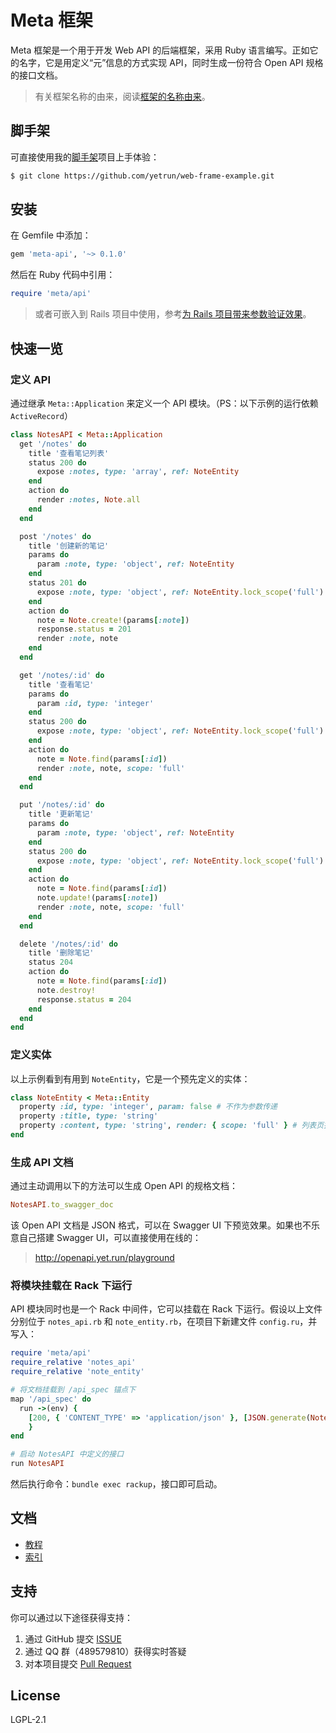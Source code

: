 # Meta 框架

Meta 框架是一个用于开发 Web API 的后端框架，采用 Ruby 语言编写。正如它的名字，它是用定义“元”信息的方式实现 API，同时生成一份符合 Open API 规格的接口文档。

> 有关框架名称的由来，阅读[框架的名称由来](docs/名称由来.md)。

## 脚手架

可直接使用我的[脚手架](https://github.com/yetrun/web-frame-example)项目上手体验：

```bash
$ git clone https://github.com/yetrun/web-frame-example.git
```

## 安装

在 Gemfile 中添加：

```ruby
gem 'meta-api', '~> 0.1.0'
```

然后在 Ruby 代码中引用：

```ruby
require 'meta/api'
```

> 或者可嵌入到 Rails 项目中使用，参考[为 Rails 项目带来参数验证效果](docs/Rails.md)。

## 快速一览

### 定义 API

通过继承 `Meta::Application` 来定义一个 API 模块。（PS：以下示例的运行依赖 `ActiveRecord`）

```ruby
class NotesAPI < Meta::Application
  get '/notes' do
    title '查看笔记列表'
    status 200 do
      expose :notes, type: 'array', ref: NoteEntity
    end
    action do
      render :notes, Note.all
    end
  end

  post '/notes' do
    title '创建新的笔记'
    params do
      param :note, type: 'object', ref: NoteEntity
    end
    status 201 do
      expose :note, type: 'object', ref: NoteEntity.lock_scope('full')
    end
    action do
      note = Note.create!(params[:note])
      response.status = 201
      render :note, note
    end
  end

  get '/notes/:id' do
    title '查看笔记'
    params do
      param :id, type: 'integer'
    end
    status 200 do
      expose :note, type: 'object', ref: NoteEntity.lock_scope('full')
    end
    action do
      note = Note.find(params[:id])
      render :note, note, scope: 'full'
    end
  end

  put '/notes/:id' do
    title '更新笔记'
    params do
      param :note, type: 'object', ref: NoteEntity
    end
    status 200 do
      expose :note, type: 'object', ref: NoteEntity.lock_scope('full')
    end
    action do
      note = Note.find(params[:id])
      note.update!(params[:note])
      render :note, note, scope: 'full'
    end
  end

  delete '/notes/:id' do
    title '删除笔记'
    status 204
    action do
      note = Note.find(params[:id])
      note.destroy!
      response.status = 204
    end
  end
end
```

### 定义实体

以上示例看到有用到 `NoteEntity`，它是一个预先定义的实体：

```ruby
class NoteEntity < Meta::Entity
  property :id, type: 'integer', param: false # 不作为参数传递
  property :title, type: 'string'
  property :content, type: 'string', render: { scope: 'full' } # 列表页接口不返回此字段
end
```

### 生成 API 文档

通过主动调用以下的方法可以生成 Open API 的规格文档：

```ruby
NotesAPI.to_swagger_doc
```

该 Open API 文档是 JSON 格式，可以在 Swagger UI 下预览效果。如果也不乐意自己搭建 Swagger UI，可以直接使用在线的：

> http://openapi.yet.run/playground

### 将模块挂载在 Rack 下运行

API 模块同时也是一个 Rack 中间件，它可以挂载在 Rack 下运行。假设以上文件分别位于 `notes_api.rb` 和 `note_entity.rb`，在项目下新建文件 `config.ru`，并写入：

```ruby
require 'meta/api'
require_relative 'notes_api'
require_relative 'note_entity'

# 将文档挂载到 /api_spec 锚点下
map '/api_spec' do
  run ->(env) { 
    [200, { 'CONTENT_TYPE' => 'application/json' }, [JSON.generate(NotesAPI.to_swagger_doc)]]
    }
end

# 启动 NotesAPI 中定义的接口
run NotesAPI
```

然后执行命令：`bundle exec rackup`，接口即可启动。

## 文档

- [教程](docs/教程.md)
- [索引](docs/索引.md)

## 支持

你可以通过以下途径获得支持：

1. 通过 GitHub 提交 [ISSUE](https://github.com/yetrun/web-frame/issues)
2. 通过 QQ 群（489579810）获得实时答疑
3. 对本项目提交 [Pull Request](https://github.com/yetrun/web-frame/pulls)

## License

LGPL-2.1
